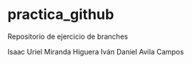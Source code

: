 # practica_github
 Repositorio de ejercicio de branches

Isaac Uriel Miranda Higuera
Iván Daniel Avila Campos